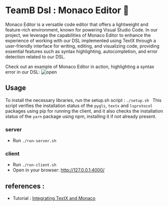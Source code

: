 # TeamB Dsl : Monaco Editor 🎵 

Monaco Editor is a versatile code editor that offers a lightweight and feature-rich environment, known for powering Visual Studio Code. In our project, we leverage the capabilities of Monaco Editor to enhance the experience of working with our DSL implemented using TextX through a user-friendly interface for writing, editing, and visualizing code, providing essential features such as syntax highlighting, autocompletion, and error detection related to our DSL.

Check out an example of Monaco Editor in action, highlighting a syntax error in our DSL:
![open](https://github.com/benaissanadim/DSL-MusicML-TeamB/blob/monaco_editor/src/textx-monaco/images/monaco-editor.PNG)

## Usage 

To install the necessary libraries, run the setup.sh script : ```./setup.sh ```
This script verifies the installation status of the `pygls`, `textx` and  `lsprotocol` packages using pip for running the client, and it also checks the installation status of the `yarn` package using npm, installing it if not already present.

### server 
- Run ```./run-server.sh```
### client  
- Run ```./run-client.sh```
- Open in your browser: http://127.0.0.1:4000/


## references :

- Tutorial : [Integrating TextX and Monaco](https://tomassetti.me/integrating-textx-and-monaco-a-non-tutorial/)







